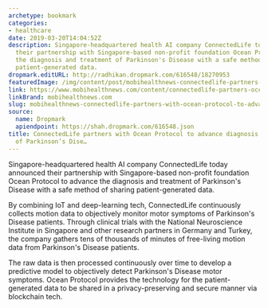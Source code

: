 ```yaml
---
archetype: bookmark
categories:
- healthcare
date: 2019-03-20T14:04:52Z
description: Singapore-headquartered health AI company ConnectedLife today announced
  their partnership with Singapore-based non-profit foundation Ocean Protocol to advance
  the diagnosis and treatment of Parkinson's Disease with a safe method of sharing
  patient-generated data.
dropmark.editURL: http://radhikan.dropmark.com/616548/18270953
featuredImage: /img/content/post/mobihealthnews-connectedlife-partners-with-ocean-protocol-to-advance-diagnosis-and-treatment-of-parkinson-s-dise.jpg
link: https://www.mobihealthnews.com/content/connectedlife-partners-ocean-protocol-advance-diagnosis-and-treatment-parkinson%E2%80%99s-disease
linkBrand: mobihealthnews.com
slug: mobihealthnews-connectedlife-partners-with-ocean-protocol-to-advance-diagnosis-and-treatment-of-parkinson-s-dise
source:
  name: Dropmark
  apiendpoint: https://shah.dropmark.com/616548.json
title: ConnectedLife partners with Ocean Protocol to advance diagnosis and treatment
  of Parkinson’s Dise…
---
```

Singapore-headquartered health AI company ConnectedLife today announced their partnership with Singapore-based non-profit foundation Ocean Protocol to advance the diagnosis and treatment of Parkinson's Disease with a safe method of sharing patient-generated data.

By combining IoT and deep-learning tech, ConnectedLife continuously collects motion data to objectively monitor motor symptoms of Parkinson's Disease patients. Through clinical trials with the National Neuroscience Institute in Singapore and other research partners in Germany and Turkey, the company gathers tens of thousands of minutes of free-living motion data from Parkinson's Disease patients.

The raw data is then processed continuously over time to develop a predictive model to objectively detect Parkinson's Disease motor symptoms. Ocean Protocol provides the technology for the patient-generated data to be shared in a privacy-preserving and secure manner via blockchain tech.


